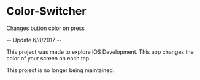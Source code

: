 # Color-Switcher
Changes button color on press


-- Update 6/8/2017 --


This project was made to explore iOS Development. This app changes the color of your screen on each tap.


This project is no longer being maintained.
